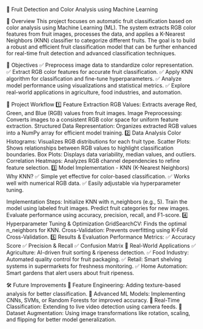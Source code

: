 🍎 Fruit Detection and Color Analysis using Machine Learning

📌 Overview
This project focuses on automatic fruit classification based on color analysis using Machine Learning (ML). The system extracts RGB color features from fruit images, processes the data, and applies a K-Nearest Neighbors (KNN) classifier to categorize different fruits. The goal is to build a robust and efficient fruit classification model that can be further enhanced for real-time fruit detection and advanced classification techniques.

🎯 Objectives
✅ Preprocess image data to standardize color representation.
✅ Extract RGB color features for accurate fruit classification.
✅ Apply KNN algorithm for classification and fine-tune hyperparameters.
✅ Analyze model performance using visualizations and statistical metrics.
✅ Explore real-world applications in agriculture, food industries, and automation.


📂 Project Workflow
1️⃣ Feature Extraction
RGB Values: Extracts average Red, Green, and Blue (RGB) values from fruit images.
Image Preprocessing: Converts images to a consistent RGB color space for uniform feature extraction.
Structured Data Representation: Organizes extracted RGB values into a NumPy array for efficient model training.
2️⃣ Data Analysis
Color Histograms: Visualizes RGB distributions for each fruit type.
Scatter Plots: Shows relationships between RGB values to highlight classification boundaries.
Box Plots: Displays data variability, median values, and outliers.
Correlation Heatmaps: Analyzes RGB channel dependencies to refine feature selection.
3️⃣ Model Implementation - KNN (K-Nearest Neighbors)
Why KNN?
✅ Simple yet effective for color-based classification.
✅ Works well with numerical RGB data.
✅ Easily adjustable via hyperparameter tuning.

Implementation Steps:
Initialize KNN with n_neighbors (e.g., 5).
Train the model using labeled fruit images.
Predict fruit categories for new images.
Evaluate performance using accuracy, precision, recall, and F1-score.
4️⃣ Hyperparameter Tuning & Optimization
GridSearchCV: Finds the optimal n_neighbors for KNN.
Cross-Validation: Prevents overfitting using K-Fold Cross-Validation.
5️⃣ Results & Evaluation
Performance Metrics:
✅ Accuracy Score
✅ Precision & Recall
✅ Confusion Matrix
🚀 Real-World Applications
✅ Agriculture: AI-driven fruit sorting & ripeness detection.
✅ Food Industry: Automated quality control for fruit packaging.
✅ Retail: Smart shelving systems in supermarkets for freshness monitoring.
✅ Home Automation: Smart gardens that alert users about fruit ripeness.

🛠️ Future Improvements
🔹 Feature Engineering: Adding texture-based analysis for better classification.
🔹 Advanced ML Models: Implementing CNNs, SVMs, or Random Forests for improved accuracy.
🔹 Real-Time Classification: Extending to live video detection using camera feeds.
🔹 Dataset Augmentation: Using image transformations like rotation, scaling, and flipping for better model generalization.
